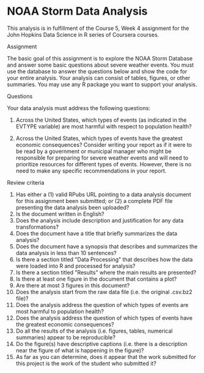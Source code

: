 # NOAA Storm Data Analysis

This analysis is in fulfillment of the Course 5, Week 4 assignment for the John Hopkins Data Science in R series of Coursera courses. 

Assignment

The basic goal of this assignment is to explore the NOAA Storm Database and answer some basic questions about severe weather events. You must use the database to answer the questions below and show the code for your entire analysis. Your analysis can consist of tables, figures, or other summaries. You may use any R package you want to support your analysis.

Questions

Your data analysis must address the following questions:

1.	Across the United States, which types of events (as indicated in the EVTYPE variable) are most harmful with respect to population health?

2.	Across the United States, which types of events have the greatest economic consequences?
Consider writing your report as if it were to be read by a government or municipal manager who might be responsible for preparing for severe weather events and will need to prioritize resources for different types of events. However, there is no need to make any specific recommendations in your report.

Review criteria
1.	Has either a (1) valid RPubs URL pointing to a data analysis document for this assignment been submitted; or (2) a complete PDF file presenting the data analysis been uploaded?
2.	Is the document written in English?
3.	Does the analysis include description and justification for any data transformations?
4.	Does the document have a title that briefly summarizes the data analysis?
5.	Does the document have a synopsis that describes and summarizes the data analysis in less than 10 sentences?
6.	Is there a section titled "Data Processing" that describes how the data were loaded into R and processed for analysis?
7.	Is there a section titled "Results" where the main results are presented?
8.	Is there at least one figure in the document that contains a plot?
9.	Are there at most 3 figures in this document?
10.	Does the analysis start from the raw data file (i.e. the original .csv.bz2 file)?
11.	Does the analysis address the question of which types of events are most harmful to population health?
12.	Does the analysis address the question of which types of events have the greatest economic consequences?
13.	Do all the results of the analysis (i.e. figures, tables, numerical summaries) appear to be reproducible?
14.	Do the figure(s) have descriptive captions (i.e. there is a description near the figure of what is happening in the figure)?
15.	As far as you can determine, does it appear that the work submitted for this project is the work of the student who submitted it?

